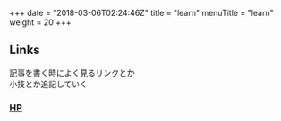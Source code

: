 +++
date = "2018-03-06T02:24:46Z"
title = "learn"
menuTitle = "learn"
weight = 20
+++
## Links
記事を書く時によく見るリンクとか  
小技とか追記していく
### [HP](https://learn.netlify.com/en/)

